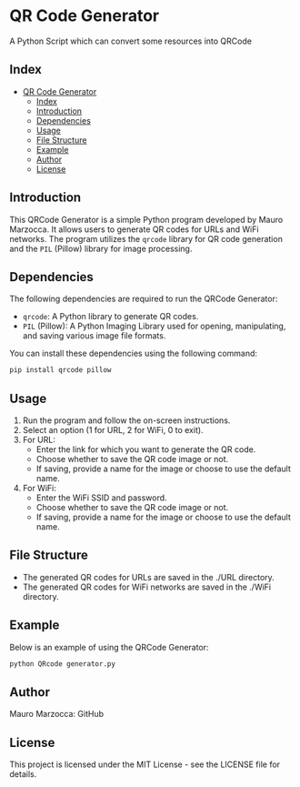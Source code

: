 # QR Code Generator

A Python Script which can convert some resources into QRCode

## Index

- [QR Code Generator](#qr-code-generator)
  - [Index](#index)
  - [Introduction](#introduction)
  - [Dependencies](#dependencies)
  - [Usage](#usage)
  - [File Structure](#file-structure)
  - [Example](#example)
  - [Author](#author)
  - [License](#license)

## Introduction

This QRCode Generator is a simple Python program developed by Mauro Marzocca. It allows users to generate QR codes for URLs and WiFi networks. The program utilizes the `qrcode` library for QR code generation and the `PIL` (Pillow) library for image processing.

## Dependencies

The following dependencies are required to run the QRCode Generator:

- `qrcode`: A Python library to generate QR codes.
- `PIL` (Pillow): A Python Imaging Library used for opening, manipulating, and saving various image file formats.

You can install these dependencies using the following command:

```bash
pip install qrcode pillow
```

## Usage

1. Run the program and follow the on-screen instructions.
2. Select an option (1 for URL, 2 for WiFi, 0 to exit).
3. For URL:
   - Enter the link for which you want to generate the QR code.
   - Choose whether to save the QR code image or not.
   - If saving, provide a name for the image or choose to use the default name.
4. For WiFi:
   - Enter the WiFi SSID and password.
   - Choose whether to save the QR code image or not.
   - If saving, provide a name for the image or choose to use the default name.

## File Structure

- The generated QR codes for URLs are saved in the ./URL directory.
- The generated QR codes for WiFi networks are saved in the ./WiFi directory.

## Example

Below is an example of using the QRCode Generator:

```bash
python QRcode generator.py
```

## Author

Mauro Marzocca: GitHub

## License

This project is licensed under the MIT License - see the LICENSE file for details.
